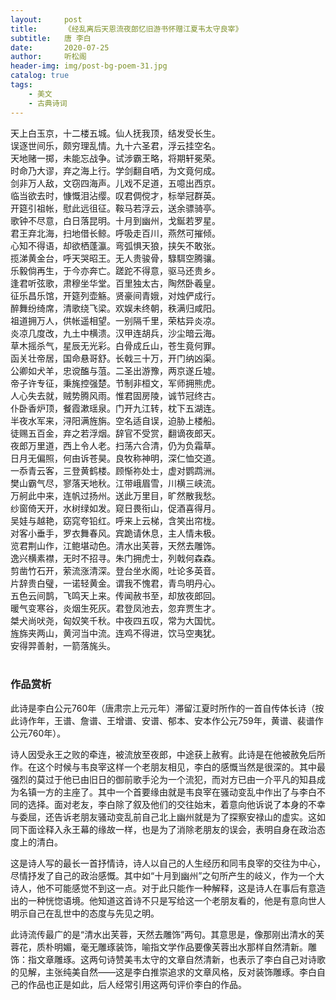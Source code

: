 ```yaml
---
layout:     post
title:      《经乱离后天恩流夜郎忆旧游书怀赠江夏韦太守良宰》
subtitle:   唐 李白
date:       2020-07-25
author:     听松阁
header-img: img/post-bg-poem-31.jpg
catalog: true
tags:
    - 美文
    - 古典诗词
---
```


天上白玉京，十二楼五城。仙人抚我顶，结发受长生。<br>
误逐世间乐，颇穷理乱情。九十六圣君，浮云挂空名。<br>
天地赌一掷，未能忘战争。试涉霸王略，将期轩冕荣。<br>
时命乃大谬，弃之海上行。学剑翻自哂，为文竟何成。<br>
剑非万人敌，文窃四海声。儿戏不足道，五噫出西京。<br>
临当欲去时，慷慨泪沾缨。叹君倜傥才，标举冠群英。<br>
开筵引祖帐，慰此远徂征。鞍马若浮云，送余骠骑亭。<br>
歌钟不尽意，白日落昆明。十月到幽州，戈鋋若罗星。<br>
君王弃北海，扫地借长鲸。呼吸走百川，燕然可摧倾。<br>
心知不得语，却欲栖蓬瀛。弯弧惧天狼，挟矢不敢张。<br>
揽涕黄金台，呼天哭昭王。无人贵骏骨，騄駬空腾骧。<br>
乐毅倘再生，于今亦奔亡。蹉跎不得意，驱马还贵乡。<br>
逢君听弦歌，肃穆坐华堂。百里独太古，陶然卧羲皇。<br>
征乐昌乐馆，开筵列壶觞。贤豪间青娥，对烛俨成行。<br>
醉舞纷绮席，清歌绕飞梁。欢娱未终朝，秩满归咸阳。<br>
祖道拥万人，供帐遥相望。一别隔千里，荣枯异炎凉。<br>
炎凉几度改，九土中横溃。汉甲连胡兵，沙尘暗云海。<br>
草木摇杀气，星辰无光彩。白骨成丘山，苍生竟何罪。<br>
函关壮帝居，国命悬哥舒。长戟三十万，开门纳凶渠。<br>
公卿如犬羊，忠谠醢与菹。二圣出游豫，两京遂丘墟。<br>
帝子许专征，秉旄控强楚。节制非桓文，军师拥熊虎。<br>
人心失去就，贼势腾风雨。惟君固房陵，诚节冠终古。<br>
仆卧香炉顶，餐霞漱瑶泉。门开九江转，枕下五湖连。<br>
半夜水军来，浔阳满旌旃。空名适自误，迫胁上楼船。<br>
徒赐五百金，弃之若浮烟。辞官不受赏，翻谪夜郎天。<br>
夜郎万里道，西上令人老。扫荡六合清，仍为负霜草。<br>
日月无偏照，何由诉苍昊。良牧称神明，深仁恤交道。<br>
一忝青云客，三登黄鹤楼。顾惭祢处士，虚对鹦鹉洲。<br>
樊山霸气尽，寥落天地秋。江带峨眉雪，川横三峡流。<br>
万舸此中来，连帆过扬州。送此万里目，旷然散我愁。<br>
纱窗倚天开，水树绿如发。窥日畏衔山，促酒喜得月。<br>
吴娃与越艳，窈窕夸铅红。呼来上云梯，含笑出帘栊。<br>
对客小垂手，罗衣舞春风。宾跪请休息，主人情未极。<br>
览君荆山作，江鲍堪动色。清水出芙蓉，天然去雕饰。<br>
逸兴横素襟，无时不招寻。朱门拥虎士，列戟何森森。<br>
剪凿竹石开，萦流涨清深。登台坐水阁，吐论多英音。<br>
片辞贵白璧，一诺轻黄金。谓我不愧君，青鸟明丹心。<br>
五色云间鹊，飞鸣天上来。传闻赦书至，却放夜郎回。<br>
暖气变寒谷，炎烟生死灰。君登凤池去，忽弃贾生才。<br>
桀犬尚吠尧，匈奴笑千秋。中夜四五叹，常为大国忧。<br>
旌旆夹两山，黄河当中流。连鸡不得进，饮马空夷犹。<br>
安得羿善射，一箭落旄头。<br>
<br>

### 作品赏析
此诗是李白公元760年（唐肃宗上元元年）滞留江夏时所作的一首自传体长诗（按此诗作年，王谱、詹谱、王增谱、安谱、郁本、安本作公元759年，黄谱、裴谱作公元760年）。

诗人因受永王之败的牵连，被流放至夜郎，中途获上赦宥。此诗是在他被赦免后所作。在这个时候与韦良宰这样一个老朋友相见，李白的感慨当然是很深的。其中最强烈的莫过于他已由旧日的御前歌手沦为一个流犯，而对方已由一介平凡的知县成为名镇一方的主座了。其中一个首要缘由就是韦良宰在骚动变乱中作出了与李白不同的选择。面对老友，李白除了叙及他们的交往始末，着意向他诉说了本身的不幸与委屈，还告诉老朋友骚动变乱前自己北上幽州就是为了探察安禄山的虚实。这如同下面诠释入永王幕的缘故一样，也是为了消除老朋友的误会，表明自身在政治态度上的清白。

这是诗人写的最长一首抒情诗，诗人以自己的人生经历和同韦良宰的交往为中心，尽情抒发了自己的政治感慨。其中如“十月到幽州”之句所产生的岐义，作为一个大诗人，他不可能感觉不到这一点。对于此只能作一种解释，这是诗人在事后有意造出的一种恍惚语境。他知道这首诗不只是写给这一个老朋友看的，他是有意向世人明示自己在乱世中的态度与先见之明。

此诗流传最广的是“清水出芙蓉，天然去雕饰”两句。其意思是，像那刚出清水的芙蓉花，质朴明媚，毫无雕琢装饰，喻指文学作品要像芙蓉出水那样自然清新。雕饰：指文章雕琢。这两句诗赞美韦太守的文章自然清新，也表示了李白自己对诗歌的见解，主张纯美自然——这是李白推崇追求的文章风格，反对装饰雕琢。李白自己的作品也正是如此，后人经常引用这两句评价李白的作品。
